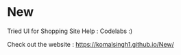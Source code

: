 # New
Tried UI for Shopping Site 
Help : Codelabs :)

Check out the website :  https://komalsingh1.github.io/New/
